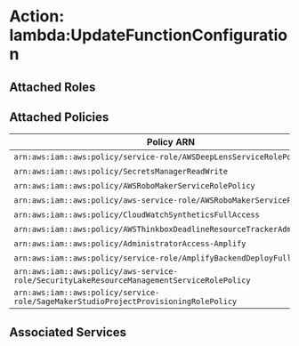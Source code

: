 # Action: lambda:UpdateFunctionConfiguration

## Attached Roles

## Attached Policies

| Policy ARN | Policy Name |
|------------|-------------|
| `arn:aws:iam::aws:policy/service-role/AWSDeepLensServiceRolePolicy` | [AWSDeepLensServiceRolePolicy](../policies.md#awsdeeplensservicerolepolicy) |
| `arn:aws:iam::aws:policy/SecretsManagerReadWrite` | [SecretsManagerReadWrite](../policies.md#secretsmanagerreadwrite) |
| `arn:aws:iam::aws:policy/AWSRoboMakerServiceRolePolicy` | [AWSRoboMakerServiceRolePolicy](../policies.md#awsrobomakerservicerolepolicy) |
| `arn:aws:iam::aws:policy/aws-service-role/AWSRoboMakerServicePolicy` | [AWSRoboMakerServicePolicy](../policies.md#awsrobomakerservicepolicy) |
| `arn:aws:iam::aws:policy/CloudWatchSyntheticsFullAccess` | [CloudWatchSyntheticsFullAccess](../policies.md#cloudwatchsyntheticsfullaccess) |
| `arn:aws:iam::aws:policy/AWSThinkboxDeadlineResourceTrackerAdminPolicy` | [AWSThinkboxDeadlineResourceTrackerAdminPolicy](../policies.md#awsthinkboxdeadlineresourcetrackeradminpolicy) |
| `arn:aws:iam::aws:policy/AdministratorAccess-Amplify` | [AdministratorAccess-Amplify](../policies.md#administratoraccess-amplify) |
| `arn:aws:iam::aws:policy/service-role/AmplifyBackendDeployFullAccess` | [AmplifyBackendDeployFullAccess](../policies.md#amplifybackenddeployfullaccess) |
| `arn:aws:iam::aws:policy/aws-service-role/SecurityLakeResourceManagementServiceRolePolicy` | [SecurityLakeResourceManagementServiceRolePolicy](../policies.md#securitylakeresourcemanagementservicerolepolicy) |
| `arn:aws:iam::aws:policy/service-role/SageMakerStudioProjectProvisioningRolePolicy` | [SageMakerStudioProjectProvisioningRolePolicy](../policies.md#sagemakerstudioprojectprovisioningrolepolicy) |

## Associated Services

